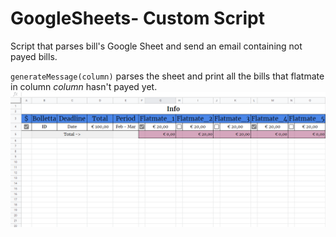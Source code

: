 # GoogleSheets- Custom Script

Script that parses bill's Google Sheet and send an email containing not payed bills.

`generateMessage(column)`  parses the sheet and print all the bills that flatmate in column *column* hasn't payed yet.
![Screenshot](/sheetFormat.png?raw=true)
